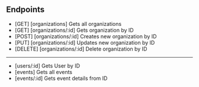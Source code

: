 
## Endpoints

* [GET] [organizations] Gets all organizations
* [GET] [organizations/:id] Gets organization by ID
* [POST] [organizations/:id] Creates new organization by ID 
* [PUT] [organizations/:id] Updates new organization by ID 
* [DELETE] [organizations/:id] Delete organization by ID

---
* [users/:id] Gets User by ID
* [events] Gets all events
* [events/:id] Gets event details from ID


